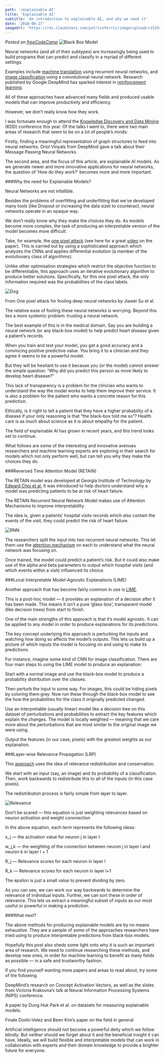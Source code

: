 ```yaml
---
path: '/explainable-AI'
title: 'Explainable AI'
subtitle: 'An introduction to explainable AI, and why we need it'
date: '2018-08-27'
imageUrl: 'https://res.cloudinary.com/patricoferris/image/upload/v1535408071/pf2018/blogposts/27-08-2018/black_box.gif'
---
```

*Posted on [freeCodeCamp](https://medium.freecodecamp.org/an-introduction-to-explainable-ai-and-why-we-need-it-a326417dd000)*
![Black Box Model](https://res.cloudinary.com/patricoferris/image/upload/v1535408071/pf2018/blogposts/27-08-2018/black_box.gif)

Neural networks (and all of their subtypes) are increasingly being used to build programs that can predict and classify in a myriad of different settings.

Examples include [machine translation](https://arxiv.org/pdf/1806.08730.pdf) using recurrent neural networks, and [image classification](https://papers.nips.cc/paper/4824-imagenet-classification-with-deep-convolutional-neural-networks.pdf) using a convolutional neural network. Research published by Google DeepMind has sparked interest in [reinforcement learning](https://arxiv.org/pdf/1312.5602.pdf).

All of these approaches have advanced many fields and produced usable models that can improve productivity and efficiency.

However, we don’t really know how they work.

I was fortunate enough to attend the [Knowledge Discovery and Data Mining](http://www.kdd.org/kdd2018/) (KDD) conference this year. Of the talks I went to, there were two main areas of research that seem to be on a lot of people’s minds:

Firstly, finding a meaningful representation of graph structures to feed into neural networks. Oriol Vinyals from DeepMind gave a talk about their Message Passing Neural Networks.

The second area, and the focus of this article, are explainable AI models. As we generate newer and more innovative applications for neural networks, the question of ‘How do they work?’ becomes more and more important.

###Why the need for Explainable Models?

Neural Networks are not infallible.

Besides the problems of overfitting and underfitting that we’ve developed many tools (like Dropout or increasing the data size) to counteract, neural networks operate in an opaque way.

We don’t really know why they make the choices they do. As models become more complex, the task of producing an interpretable version of the model becomes more difficult.

Take, for example, the [one pixel attack](https://arxiv.org/pdf/1710.08864.pdf) (see here for a great [video](https://www.youtube.com/watch?v=SA4YEAWVpbk) on the paper). This is carried out by using a sophisticated approach which analyzes the CNNs and applies differential evolution (a member of the evolutionary class of algorithms).

Unlike other optimisation strategies which restrict the objective function to be differentiable, this approach uses an iterative evolutionary algorithm to produce better solutions. Specifically, for this one pixel attack, the only information required was the probabilities of the class labels.

![Dog](https://res.cloudinary.com/patricoferris/image/upload/v1535408364/pf2018/blogposts/27-08-2018/Screen_Shot_2018-08-25_at_12.55.50.png)

From One pixel attack for fooling deep neural networks by Jiawei Su et al.

The relative ease of fooling these neural networks is worrying. Beyond this lies a more systemic problem: trusting a neural network.

The best example of this is in the medical domain. Say you are building a neural network (or any black-box model) to help predict heart disease given a patient’s records.

When you train and test your model, you get a good accuracy and a convincing positive predictive value. You bring it to a clinician and they agree it seems to be a powerful model.

But they will be hesitant to use it because you (or the model) cannot answer the simple question: “Why did you predict this person as more likely to develop heart disease?”

This lack of transparency is a problem for the clinician who wants to understand the way the model works to help them improve their service. It is also a problem for the patient who wants a concrete reason for this prediction.

Ethically, is it right to tell a patient that they have a higher probability of a disease if your only reasoning is that “the black-box told me so”? Health care is as much about science as it is about empathy for the patient.

The field of explainable AI has grown in recent years, and this trend looks set to continue.

What follows are some of the interesting and innovative avenues researchers and machine learning experts are exploring in their search for models which not only perform well, but can tell you why they make the choices they do.

###Reversed Time Attention Model (RETAIN)

The RETAIN model was developed at Georgia Institute of Technology by [Edward Choi et al.](https://arxiv.org/pdf/1608.05745.pdf) It was introduced to help doctors understand why a model was predicting patients to be at risk of heart failure.

The RETAIN Recurrent Neural Network Model makes use of Attention Mechanisms to improve interpretability

The idea is, given a patients’ hospital visits records which also contain the events of the visit, they could predict the risk of heart failure.

![RNN](https://res.cloudinary.com/patricoferris/image/upload/v1535408227/pf2018/blogposts/27-08-2018/RNN_RETAIN.png)

The researchers split the input into two recurrent neural networks. This let them use the [attention mechanism](http://www.wildml.com/2016/01/attention-and-memory-in-deep-learning-and-nlp/) on each to understand what the neural network was focusing on.

Once trained, the model could predict a patient’s risk. But it could also make use of the alpha and beta parameters to output which hospital visits (and which events within a visit) influenced its choice.

###Local Interpretable Model-Agnostic Explanations (LIME)

Another approach that has become fairly common in use is [LIME](https://arxiv.org/pdf/1602.04938.pdf).

This is a post-hoc model — it provides an explanation of a decision after it has been made. This means it isn’t a pure ‘glass-box’, transparent model (like decision trees) from start to finish.

One of the main strengths of this approach is that it’s model agnostic. It can be applied to any model in order to produce explanations for its predictions.

The key concept underlying this approach is perturbing the inputs and watching how doing so affects the model’s outputs. This lets us build up a picture of which inputs the model is focusing on and using to make its predictions.

For instance, imagine some kind of CNN for image classification. There are four main steps to using the LIME model to produce an explanation:

Start with a normal image and use the black-box model to produce a probability distribution over the classes.

Then perturb the input in some way. For images, this could be hiding pixels by coloring them grey. Now run these through the black-box model to see the how the probabilities for the class it originally predicted changed.

Use an interpretable (usually linear) model like a decision tree on this dataset of perturbations and probabilities to extract the key features which explain the changes. The model is locally weighted — meaning that we care more about the perturbations that are most similar to the original image we were using.

Output the features (in our case, pixels) with the greatest weights as our explanation.

###Layer-wise Relevance Propagation (LRP)

This [approach](https://arxiv.org/pdf/1604.00825.pdf) uses the idea of relevance redistribution and conservation.

We start with an input (say, an image) and its probability of a classification. Then, work backwards to redistribute this to all of the inputs (in this case pixels).

The redistribution process is fairly simple from layer to layer.

![Relevance](https://res.cloudinary.com/patricoferris/image/upload/v1535408071/pf2018/blogposts/27-08-2018/relevance_equation.png)

Don’t be scared — this equation is just weighting relevances based on neuron activation and weight connnection

In the above equation, each term represents the following ideas:

x_j — the activation value for neuron j in layer l

w_j,k — the weighting of the connection between neuron j in layer l and neuron k in layer l + 1

R_j — Relevance scores for each neuron in layer l

R_k — Relevance scores for each neuron in layer l+1

The epsilon is just a small value to prevent dividing by zero.

As you can see, we can work our way backwards to determine the relevance of individual inputs. Further, we can sort these in order of relevance. This lets us extract a meaningful subset of inputs as our most useful or powerful in making a prediction.

###What next?

The above methods for producing explainable models are by no means exhaustive. They are a sample of some of the approaches researchers have tried using to produce interpretable predictions from black-box models.

Hopefully this post also sheds some light onto why it is such an important area of research. We need to continue researching these methods, and develop new ones, in order for machine learning to benefit as many fields as possible — in a safe and trustworthy fashion.

If you find yourself wanting more papers and areas to read about, try some of the following.

DeepMind’s research on Concept Activation Vectors, as well as the slides from Victoria Krakovna’s talk at Neural Information Processing Systems (NIPS) conference.

A paper by Dung Huk Park et al. on datasets for measuring explainable models.

Finale Doshi-Velez and Been Kim’s paper on the field in general

Artificial intelligence should not become a powerful deity which we follow blindly. But neither should we forget about it and the beneficial insight it can have. Ideally, we will build flexible and interpretable models that can work in collaboration with experts and their domain knowledge to provide a brighter future for everyone.
